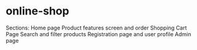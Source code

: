 # online-shop
Sections: Home page Product features screen and order Shopping Cart Page Search and filter products Registration page and user profile Admin page
